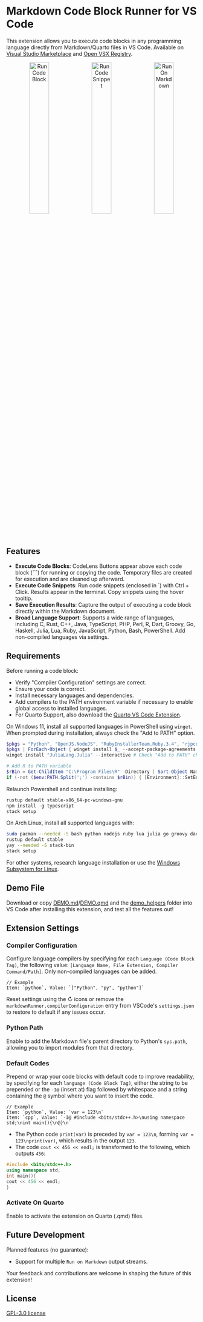 # Markdown Code Block Runner for VS Code

This extension allows you to execute code blocks in any programming language directly from Markdown/Quarto files in VS Code. Available on [Visual Studio Marketplace](https://marketplace.visualstudio.com/items?itemName=renathossain.markdown-runner) and [Open VSX Registry](https://open-vsx.org/extension/renathossain/markdown-runner).

<p align="center">
  <img src="https://github.com/renathossain/vscode-markdown-runner/raw/master/assets/RunCodeBlock.gif" alt="Run Code Block" width="32%">
  <img src="https://github.com/renathossain/vscode-markdown-runner/raw/master/assets/RunCodeSnippet.gif" alt="Run Code Snippet" width="32%">
  <img src="https://github.com/renathossain/vscode-markdown-runner/raw/master/assets/RunOnMarkdown.gif" alt="Run On Markdown" width="32%">
</p>

## Features

- **Execute Code Blocks**: CodeLens Buttons appear above each code block (```) for running or copying the code. Temporary files are created for execution and are cleaned up afterward.
- **Execute Code Snippets**: Run code snippets (enclosed in `) with Ctrl + Click. Results appear in the terminal. Copy snippets using the hover tooltip.
- **Save Execution Results**: Capture the output of executing a code block directly within the Markdown document.
- **Broad Language Support**: Supports a wide range of languages, including C, Rust, C++, Java, TypeScript, PHP, Perl, R, Dart, Groovy, Go, Haskell, Julia, Lua, Ruby, JavaScript, Python, Bash, PowerShell. Add non-compiled languages via settings.

## Requirements

Before running a code block:

- Verify "Compiler Configuration" settings are correct.
- Ensure your code is correct.
- Install necessary languages and dependencies.
- Add compilers to the PATH environment variable if necessary to enable global access to installed languages.
- For Quarto Support, also download the [Quarto VS Code Extension](https://marketplace.visualstudio.com/items?itemName=quarto.quarto).

On Windows 11, install all supported languages in PowerShell using `winget`. When prompted during installation, always check the "Add to PATH" option.

```powershell
$pkgs = "Python", "OpenJS.NodeJS", "RubyInstallerTeam.Ruby.3.4", "rjpcomputing.luaforwindows", "commercialhaskell.stack", "GoLang.Go", "Apache.Groovy.4", "Google.DartSDK", "RProject.R", "StrawberryPerl.StrawberryPerl", "PHP.PHP.8.4", "MartinStorsjo.LLVM-MinGW.UCRT", "Rustlang.Rustup", "EclipseAdoptium.Temurin.17.JDK"
$pkgs | ForEach-Object { winget install $_ --accept-package-agreements --accept-source-agreements }
winget install "JuliaLang.Julia" --interactive # Check "Add to PATH" checkbox

# Add R to PATH variable
$rBin = Get-ChildItem "C:\Program Files\R" -Directory | Sort-Object Name -Descending | Select-Object -First 1 | ForEach-Object { Join-Path $_.FullName "bin" }
if (-not ($env:PATH.Split(';') -contains $rBin)) { [Environment]::SetEnvironmentVariable("PATH", $env:PATH + ";$rBin", [EnvironmentVariableTarget]::User) }
```

Relaunch Powershell and continue installing:

```powershell
rustup default stable-x86_64-pc-windows-gnu
npm install -g typescript
stack setup
```

On Arch Linux, install all supported languages with:

```bash
sudo pacman --needed -S bash python nodejs ruby lua julia go groovy dart r perl php typescript gcc rustup jdk-openjdk
rustup default stable
yay --needed -S stack-bin
stack setup
```

For other systems, research language installation or use the [Windows Subsystem for Linux](https://learn.microsoft.com/en-us/windows/wsl/install).

## Demo File

Download or copy [DEMO.md](DEMO.md)/[DEMO.qmd](DEMO.qmd) and the [demo_helpers](demo_helpers) folder into VS Code after installing this extension, and test all the features out!

## Extension Settings

### Compiler Configuration

Configure language compilers by specifying for each `Language (Code Block Tag)`, the following value: `[Language Name, File Extension, Compiler Command/Path]`. Only non-compiled languages can be added.

```plaintext
// Example
Item: `python`, Value: `["Python", "py", "python"]`
```

Reset settings using the ↻ icons or remove the `markdownRunner.compilerConfiguration` entry from VSCode's `settings.json` to restore to default if any issues occur.

### Python Path

Enable to add the Markdown file's parent directory to Python's `sys.path`, allowing you to import modules from that directory.

### Default Codes

Prepend or wrap your code blocks with default code to improve readability, by specifying for each `language (Code Block Tag)`, either the string to be prepended or the `-I@` (insert at) flag followed by whitespace and a string containing the `@` symbol where you want to insert the code.

```plaintext
// Example
Item: `python`, Value: `var = 123\n`
Item: `cpp`, Value: `-I@ #include <bits/stdc++.h>\nusing namespace std;\nint main(){\n@}\n`
```

- The Python code `print(var)` is preceded by `var = 123\n`, forming `var = 123\nprint(var)`, which results in the output `123`.
- The code `cout << 456 << endl;` is transformed to the following, which outputs `456`:

```cpp
#include <bits/stdc++.h>
using namespace std;
int main(){
cout << 456 << endl;
}
```

### Activate On Quarto

Enable to activate the extension on Quarto (.qmd) files.

## Future Development

Planned features (no guarantee):

- Support for multiple `Run on Markdown` output streams.

Your feedback and contributions are welcome in shaping the future of this extension!

## License

[GPL-3.0 license](LICENSE)
